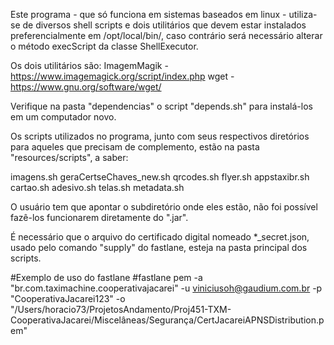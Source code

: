 Este programa - que só funciona em sistemas baseados em linux - utiliza-se de diversos shell scripts e dois utilitários que devem estar instalados preferencialmente em /opt/local/bin/, caso contrário será necessário alterar o método execScript da classe ShellExecutor.

Os dois utilitários são:
ImagemMagik - https://www.imagemagick.org/script/index.php
wget - https://www.gnu.org/software/wget/

Verifique na pasta "dependencias" o script "depends.sh" para instalá-los em um computador novo.

Os scripts utilizados no programa, junto com seus respectivos diretórios para aqueles que precisam de complemento, estão na pasta "resources/scripts", a saber:

imagens.sh
geraCertseChaves_new.sh
qrcodes.sh
flyer.sh
appstaxibr.sh
cartao.sh
adesivo.sh 
telas.sh 
metadata.sh

O usuário tem que apontar o subdiretório onde eles estão, não foi possível fazê-los funcionarem diretamente do ".jar".

É necessário que o arquivo do certificado digital nomeado *_secret.json, usado pelo comando "supply" do fastlane, esteja na pasta principal dos scripts.  

#Exemplo de uso do fastlane
#fastlane pem -a "br.com.taximachine.cooperativajacarei" -u viniciusoh@gaudium.com.br -p "CooperativaJacarei123" -o "/Users/horacio73/ProjetosAndamento/Proj451-TXM-CooperativaJacarei/Miscelâneas/Segurança/CertJacareiAPNSDistribution.pem"


 
